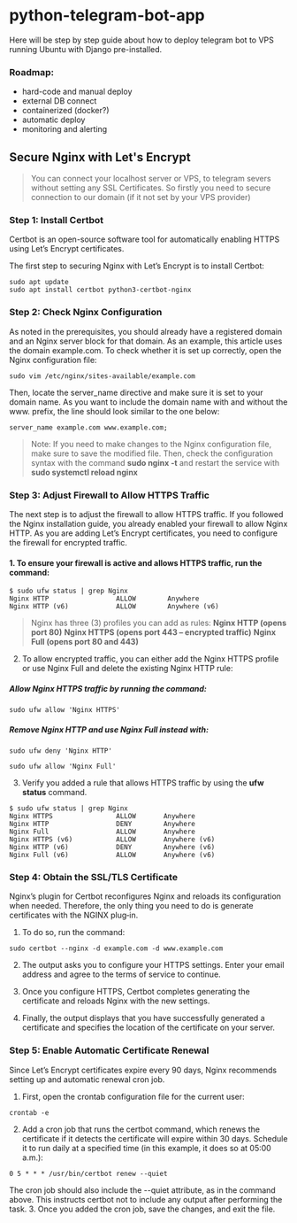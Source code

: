# python-telegram-bot-app

Here will be step by step guide about how to deploy telegram bot to VPS running Ubuntu with Django pre-installed.

### Roadmap:
- hard-code and manual deploy
- external DB connect
- containerized (docker?)
- automatic deploy
- monitoring and alerting

## Secure Nginx with Let's Encrypt
>You can connect your localhost server or VPS, to telegram severs without setting any SSL Certificates. So firstly you need to secure connection to our domain (if it not set by your VPS provider)

### Step 1: Install Certbot
Certbot is an open-source software tool for automatically enabling HTTPS using Let’s Encrypt certificates.

The first step to securing Nginx with Let’s Encrypt is to install Certbot:
```
sudo apt update
sudo apt install certbot python3-certbot-nginx
```
### Step 2: Check Nginx Configuration
As noted in the prerequisites, you should already have a registered domain and an Nginx server block for that domain. As an example, this article uses the domain example.com.
To check whether it is set up correctly, open the Nginx configuration file:
```
sudo vim /etc/nginx/sites-available/example.com
```
Then, locate the server_name directive and make sure it is set to your domain name. As you want to include the domain name with and without the www. prefix, the line should look similar to the one below:
```
server_name example.com www.example.com;
```
>Note: If you need to make changes to the Nginx configuration file, make sure to save the modified file. Then, check the configuration syntax with the command **sudo nginx -t** and restart the service with **sudo systemctl reload nginx**

### Step 3: Adjust Firewall to Allow HTTPS Traffic
The next step is to adjust the firewall to allow HTTPS traffic.
If you followed the Nginx installation guide, you already enabled your firewall to allow Nginx HTTP. As you are adding Let’s Encrypt certificates, you need to configure the firewall for encrypted traffic.

#### 1. To ensure your firewall is active and allows HTTPS traffic, run the command:
```
$ sudo ufw status | grep Nginx
Nginx HTTP                 ALLOW        Anywhere                  
Nginx HTTP (v6)            ALLOW        Anywhere (v6)             
```

>Nginx has three (3) profiles you can add as rules:
**Nginx HTTP (opens port 80)**
**Nginx HTTPS (opens port 443 – encrypted traffic)**
**Nginx Full (opens port 80 and 443)**

2. To allow encrypted traffic, you can either add the Nginx HTTPS profile or use Nginx Full and delete the existing Nginx HTTP rule:

##### Allow Nginx HTTPS traffic by running the command:
```
sudo ufw allow 'Nginx HTTPS'
```
##### Remove Nginx HTTP and use Nginx Full instead with:
```
sudo ufw deny 'Nginx HTTP'
```
```
sudo ufw allow 'Nginx Full'
```
3. Verify you added a rule that allows HTTPS traffic by using the **ufw status** command.
```
$ sudo ufw status | grep Nginx
Nginx HTTPS                ALLOW       Anywhere                  
Nginx HTTP                 DENY        Anywhere                  
Nginx Full                 ALLOW       Anywhere                  
Nginx HTTPS (v6)           ALLOW       Anywhere (v6)             
Nginx HTTP (v6)            DENY        Anywhere (v6)             
Nginx Full (v6)            ALLOW       Anywhere (v6)        
```
### Step 4: Obtain the SSL/TLS Certificate
Nginx’s plugin for Certbot reconfigures Nginx and reloads its configuration when needed. Therefore, the only thing you need to do is generate certificates with the NGINX plug‑in.

1. To do so, run the command:
```
sudo certbot --nginx -d example.com -d www.example.com
```
2. The output asks you to configure your HTTPS settings. Enter your email address and agree to the terms of service to continue.

3. Once you configure HTTPS, Certbot completes generating the certificate and reloads Nginx with the new settings.

4. Finally, the output displays that you have successfully generated a certificate and specifies the location of the certificate on your server.
### Step 5: Enable Automatic Certificate Renewal
Since Let’s Encrypt certificates expire every 90 days, Nginx recommends setting up and automatic renewal cron job.

1. First, open the crontab configuration file for the current user:
```
crontab -e
```
2. Add a cron job that runs the certbot command, which renews the certificate if it detects the certificate will expire within 30 days. Schedule it to run daily at a specified time (in this example, it does so at 05:00 a.m.):
```
0 5 * * * /usr/bin/certbot renew --quiet
```
The cron job should also include the --quiet attribute, as in the command above. This instructs certbot not to include any output after performing the task.
3. Once you added the cron job, save the changes, and exit the file.
